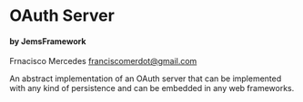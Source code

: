 # OAuth Server
#### by JemsFramework
Frnacisco Mercedes <franciscomerdot@gmail.com>

An abstract implementation of an OAuth server that can be implemented with any kind of persistence and can be embedded in any web frameworks.